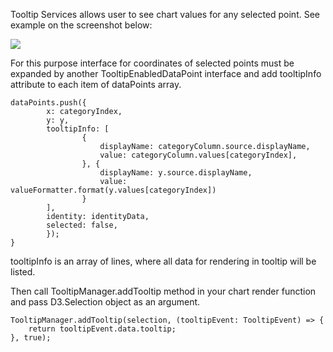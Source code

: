 Tooltip Services allows user to see chart values for any selected point.
See example on the screenshot below:

![](https://raw.githubusercontent.com/Microsoft/PowerBI-visuals/resources/tooltip/tooltip_sample.PNG?v2)

For this purpose interface for coordinates of selected points must be expanded by another TooltipEnabledDataPoint interface and add tooltipInfo attribute to each item of dataPoints array.
```
dataPoints.push({
        x: categoryIndex,
        y: y,
        tooltipInfo: [
                {
                    displayName: categoryColumn.source.displayName,
                    value: categoryColumn.values[categoryIndex],
                }, {
                    displayName: y.source.displayName,
                    value: valueFormatter.format(y.values[categoryIndex])
                }
        ],
        identity: identityData,
        selected: false,
        });
}
```
tooltipInfo is an array of lines, where all data for rendering in tooltip will be listed.

Then call TooltipManager.addTooltip method in your chart render function and pass D3.Selection object as an argument. 
```
TooltipManager.addTooltip(selection, (tooltipEvent: TooltipEvent) => {
    return tooltipEvent.data.tooltip;
}, true);
```